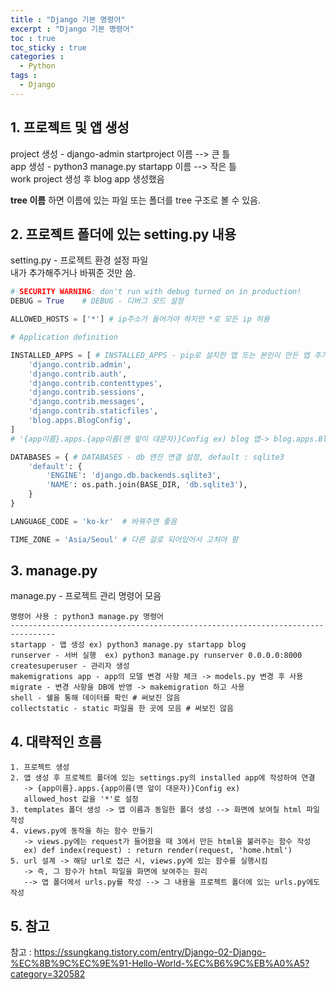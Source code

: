 ```yaml
---
title : "Django 기본 명령어"
excerpt : "Django 기본 명령어"
toc : true
toc_sticky : true
categories :
  - Python
tags :
  - Django
---
```


## 1. 프로젝트 및 앱 생성
project 생성 - django-admin startproject 이름  --> 큰 틀  
app 생성 - python3 manage.py startapp 이름   --> 작은 틀  
work project 생성 후 blog app 생성했음  

**tree 이름** 하면 이름에 있는 파일 또는 폴더를 tree 구조로 볼 수 있음. 
## 2. 프로젝트 폴더에 있는 setting.py 내용 
setting.py - 프로젝트 환경 설정 파일  
내가 추가해주거나 바꿔준 것만 씀.    
```python
# SECURITY WARNING: don't run with debug turned on in production!
DEBUG = True    # DEBUG - 디버그 모드 설정

ALLOWED_HOSTS = ['*'] # ip주소가 들어가야 하지만 *로 모든 ip 허용

# Application definition

INSTALLED_APPS = [ # INSTALLED_APPS - pip로 설치한 앱 또는 본인이 만든 앱 추가
    'django.contrib.admin',
    'django.contrib.auth',
    'django.contrib.contenttypes',
    'django.contrib.sessions',
    'django.contrib.messages',
    'django.contrib.staticfiles',
    'blog.apps.BlogConfig', 
]
# '{app이름}.apps.{app이름(맨 앞이 대문자)}Config ex) blog 앱-> blog.apps.BlogConfig

DATABASES = { # DATABASES - db 엔진 연결 설정, default : sqlite3
    'default': {
        'ENGINE': 'django.db.backends.sqlite3',
        'NAME': os.path.join(BASE_DIR, 'db.sqlite3'),
    }
}

LANGUAGE_CODE = 'ko-kr'  # 바꿔주면 좋음

TIME_ZONE = 'Asia/Seoul' # 다른 걸로 되어있어서 고처야 함
```
## 3. manage.py
manage.py - 프로젝트 관리 명령어 모음  
```
명령어 사용 : python3 manage.py 명령어
--------------------------------------------------------------------------------
startapp - 앱 생성 ex) python3 manage.py startapp blog
runserver - 서버 실행  ex) python3 manage.py runserver 0.0.0.0:8000
createsuperuser - 관리자 생성
makemigrations app - app의 모델 변경 사항 체크 -> models.py 변경 후 사용
migrate - 변경 사항을 DB에 반영 -> makemigration 하고 사용
shell - 쉘을 통해 데이터를 확인 # 써보진 않음 
collectstatic - static 파일을 한 곳에 모음 # 써보진 않음
```

## 4. 대략적인 흐름
```
1. 프로젝트 생성
2. 앱 생성 후 프로젝트 폴더에 있는 settings.py의 installed app에 작성하여 연결 
   -> {app이름}.apps.{app이름(맨 앞이 대문자)}Config ex)
   allowed_host 값을 '*'로 설정 
3. templates 폴더 생성 -> 앱 이름과 동일한 폴더 생성 --> 화면에 보여질 html 파일 작성
4. views.py에 동작을 하는 함수 만들기 
   -> views.py에는 request가 들어왔을 때 3에서 만든 html을 불러주는 함수 작성 
   ex) def index(request) : return render(request, 'home.html')
5. url 설계 -> 해당 url로 접근 시, views.py에 있는 함수를 실행시킴 
   -> 즉, 그 함수가 html 파일을 화면에 보여주는 원리 
   --> 앱 폴더에서 urls.py를 작성 --> 그 내용을 프로젝트 폴더에 있는 urls.py에도 작성
```

## 5. 참고
참고 : <a href="https://ssungkang.tistory.com/entry/Django-02-Django-%EC%8B%9C%EC%9E%91-Hello-World-%EC%B6%9C%EB%A0%A5?category=320582" target="_blank">https://ssungkang.tistory.com/entry/Django-02-Django-%EC%8B%9C%EC%9E%91-Hello-World-%EC%B6%9C%EB%A0%A5?category=320582</a> 
